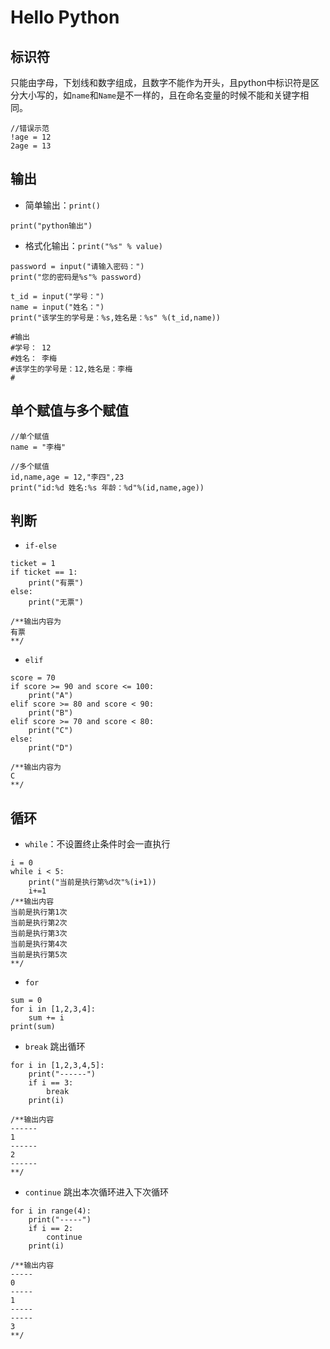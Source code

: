 # Hello Python

## 标识符

只能由字母，下划线和数字组成，且数字不能作为开头，且python中标识符是区分大小写的，如`name`和`Name`是不一样的，且在命名变量的时候不能和关键字相同。

```
//错误示范
!age = 12
2age = 13
```

## 输出

- 简单输出：`print()`

```
print("python输出")
```

- 格式化输出：`print("%s" % value)`

```
password = input("请输入密码：")
print("您的密码是%s"% password)

t_id = input("学号：")
name = input("姓名：")
print("该学生的学号是：%s,姓名是：%s" %(t_id,name))

#输出
#学号： 12
#姓名： 李梅
#该学生的学号是：12,姓名是：李梅
#
```

## 单个赋值与多个赋值


```
//单个赋值
name = "李梅"

//多个赋值
id,name,age = 12,"李四",23
print("id:%d 姓名:%s 年龄：%d"%(id,name,age))
```


## 判断

- `if-else`

```
ticket = 1
if ticket == 1:
    print("有票")
else:
    print("无票")
    
/**输出内容为
有票
**/    
```

- `elif`

```
score = 70
if score >= 90 and score <= 100:
    print("A")
elif score >= 80 and score < 90:
    print("B")
elif score >= 70 and score < 80:
    print("C")
else:
    print("D")
    
/**输出内容为
C
**/    
```

## 循环
- `while`：不设置终止条件时会一直执行

```
i = 0
while i < 5:
    print("当前是执行第%d次"%(i+1))
    i+=1
/**输出内容
当前是执行第1次
当前是执行第2次
当前是执行第3次
当前是执行第4次
当前是执行第5次
**/    
```

- `for`

```
sum = 0
for i in [1,2,3,4]:
    sum += i
print(sum)    
```

- `break` 跳出循环


```
for i in [1,2,3,4,5]:
    print("------")
    if i == 3:
        break
    print(i)  
    
/**输出内容
------
1
------
2
------
**/    
```

- `continue` 跳出本次循环进入下次循环

```
for i in range(4):
    print("-----")
    if i == 2:
        continue
    print(i) 

/**输出内容
-----
0
-----
1
-----
-----
3
**/    
```

